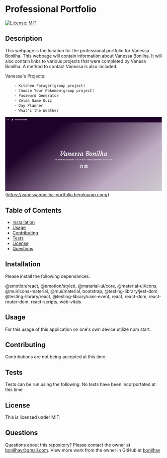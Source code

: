 # Professional Portfolio

  [![License: MIT](https://img.shields.io/badge/License-MIT-yellow.svg)](https://opensource.org/licenses/MIT)
  
  ## Description
  This webpage is the location for the professional portfolio for Vanessa Bonilha. This webpage will contain information about Vanessa Bonilha. It will also contain links to various projects that were completed by Vanesa Bonilha. A method to contact Vanessa is also included. 

  Vanessa's Projects:

        - Kitchen Forager(group project)
        - Choose Your Pokemon(group project)
        - Password Generator
        - Zelda Game Quiz
        - Day Planner
        - What's the Weather 

  ![Screenshot](./src/images/professionalPortfolio.png)
 (https://vanessabonilha-portfolio.herokuapp.com/)

  ## Table of Contents

  * [Installation](#installation)
  * [Usage](#usage)
  * [Contributing](#contributing)
  * [Tests](#tests)
  * [License](#license)
  * [Questions](#questions)

  ## Installation

  Please install the following dependances:
  
  @emotion/react, @emotion/styled, @material-ui/core, @material-ui/icons, @mui/icons-material, @mui/material, bootstrap, @testing-library/jest-dom, @testing-library/react, @testing-library/user-event, react, react-dom, react-router-dom, react-scripts, web-vitals
  
  ## Usage

  For this usage of this application on one's own device utilize npm start.

  ## Contributing

  Contributions are not being accepted at this time.

  ## Tests
  
  Tests can be run using the following:
  No tests have been incorportated at this time

  ## License
  
  This is licensed under MIT.
  
  ## Questions

  Questions about this repository? Please contact the owner at [bonilhav@gmail.com](mailto:bonilhav@gmail.com). View more work from the owner in GitHub at [bonilhav](https://github.com/bonilhav)
